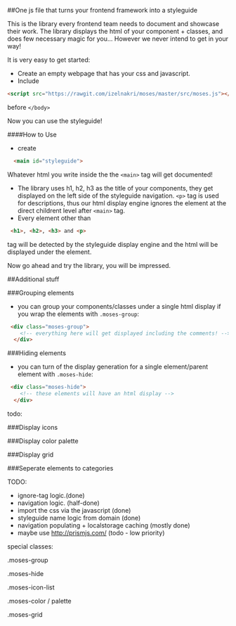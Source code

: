 ##One js file that turns your frontend framework into a styleguide

This is the library every frontend team needs to document and showcase their work. The library displays the html of your component + classes, and does few necessary magic for you... However we never intend to get in your way!

It is very easy to get started:

- Create an empty webpage that has your css and javascript.
- Include 
```html 
<script src="https://rawgit.com/izelnakri/moses/master/src/moses.js"></script>
``` 
before ``` </body> ```

Now you can use the styleguide!

####How to Use

- create 
```html
  <main id="styleguide">
``` 
Whatever html you write inside the the ```<main>``` tag will get documented!
- The library uses h1, h2, h3 as the title of your components, they get displayed on the left side of the styleguide navigation.
```<p>``` tag  is used for descriptions, thus our html display engine ignores the element at the direct childrent level after ``` <main> ``` tag.
- Every element other than 
```html
 <h1>, <h2>, <h3> and <p>
``` 
tag will be detected by the styleguide display engine and the html will be displayed under the element.

Now go ahead and try the library, you will be impressed.

##Additional stuff

###Grouping elements
- you can group your components/classes under a single html display if you wrap the elements with ```.moses-group```:
```html
 <div class="moses-group">
    <!-- everything here will get displayed including the comments! -->
  </div>
````

###Hiding elements
- you can turn of the display generation for a single element/parent element with ``` .moses-hide ```:
```html
 <div class="moses-hide">
    <!-- these elements will have an html display -->
  </div>
````



todo: 

###Display icons


###Display color palette

###Display grid

###Seperate elements to categories



TODO: 
- ignore-tag logic.(done)
- navigation logic. (half-done)
- import the css via the javascript (done)
- styleguide name logic from domain (done)
- navigation populating + localstorage caching (mostly done)
- maybe use http://prismjs.com/ (todo - low priority)


special classes:

.moses-group

.moses-hide

.moses-icon-list

.moses-color / palette

.moses-grid

